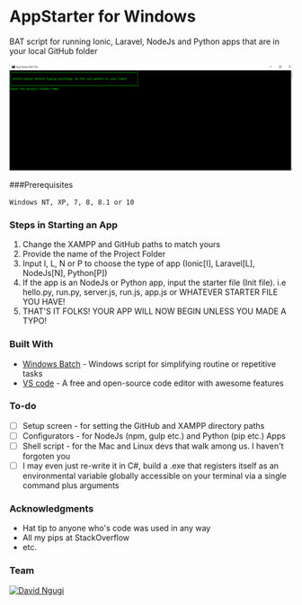 # AppStarter for Windows
BAT script for running Ionic, Laravel, NodeJs and Python apps that are in your local GitHub folder

![Initial Screen](/app.png)

###Prerequisites
```
Windows NT, XP, 7, 8, 8.1 or 10
```

### Steps in Starting an App
1. Change the XAMPP and GitHub paths to match yours
2. Provide the name of the Project Folder
3. Input I, L, N or P to choose the type of app (Ionic[I], Laravel[L], NodeJs[N], Python[P])
4. If the app is an NodeJs or Python app, input the starter file (Init file). i.e hello.py, run.py, server.js, run.js, app.js or WHATEVER STARTER FILE YOU HAVE!
5. THAT'S IT FOLKS! YOUR APP WILL NOW BEGIN UNLESS YOU MADE A TYPO!

### Built With

* [Windows Batch](https://www.microsoft.com/resources/documentation/windows/xp/all/proddocs/en-us/batch.mspx?mfr=true) - Windows script for simplifying routine or repetitive tasks
* [VS code](https://code.visualstudio.com/) - A free and open-source code editor with awesome features


### To-do
- [ ] Setup screen - for setting the GitHub and XAMPP directory paths
- [ ] Configurators - for NodeJs (npm, gulp etc.) and Python (pip etc.) Apps
- [ ] Shell script - for the Mac and Linux devs that walk among us. I haven't forgoten you
- [ ] I may even just re-write it in C#, build a .exe that registers itself as an environmental variable globally accessible on your terminal via a single command plus arguments

### Acknowledgments

* Hat tip to anyone who's code was used in any way
* All my pips at StackOverflow
* etc.

### Team
[![David Ngugi](https://secure.gravatar.com/avatar/39b9caa95fab4b9c5ccb9cd7a041d21c)](http://davidngugi.com)
